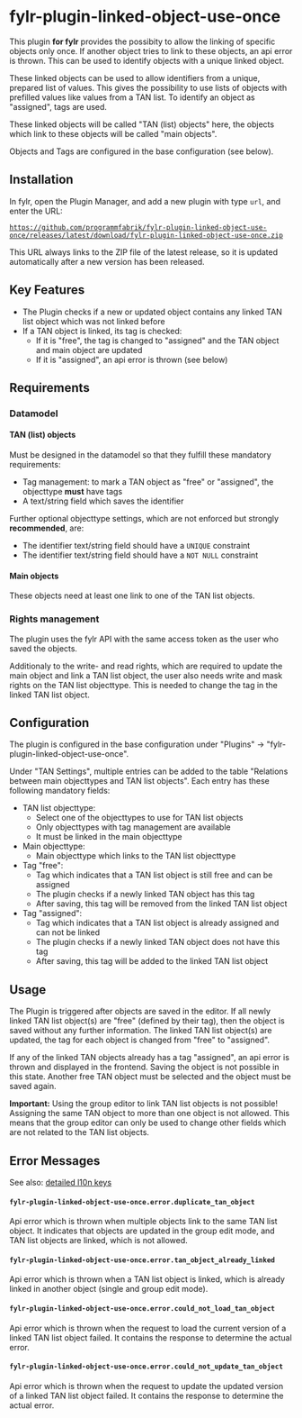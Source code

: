 # fylr-plugin-linked-object-use-once

This plugin **for fylr** provides the possibity to allow the linking of specific objects only once. If another object tries to link to these objects, an api error is thrown. This can be used to identify objects with a unique linked object.

These linked objects can be used to allow identifiers from a unique, prepared list of values. This gives the possibility to use lists of objects with prefilled values like values from a TAN list. To identify an object as "assigned", tags are used.

These linked objects will be called "TAN (list) objects" here, the objects which link to these objects will be called "main objects".

Objects and Tags are configured in the base configuration (see below).


## Installation

In fylr, open the Plugin Manager, and add a new plugin with type `url`, and enter the URL:

[`https://github.com/programmfabrik/fylr-plugin-linked-object-use-once/releases/latest/download/fylr-plugin-linked-object-use-once.zip`](https://github.com/programmfabrik/fylr-plugin-linked-object-use-once/releases/latest/download/fylr-plugin-linked-object-use-once.zip)

This URL always links to the ZIP file of the latest release, so it is updated automatically after a new version has been released.


## Key Features

* The Plugin checks if a new or updated object contains any linked TAN list object which was not linked before
* If a TAN object is linked, its tag is checked:
    * If it is "free", the tag is changed to "assigned" and the TAN object and main object are updated
    * If it is "assigned", an api error is thrown (see below)


## Requirements


### Datamodel


#### TAN (list) objects

Must be designed in the datamodel so that they fulfill these mandatory requirements:

* Tag management: to mark a TAN object as "free" or "assigned", the objecttype **must** have tags
* A text/string field which saves the identifier

Further optional objecttype settings, which are not enforced but strongly **recommended**, are:

* The identifier text/string field should have a `UNIQUE` constraint
* The identifier text/string field should have a `NOT NULL` constraint


#### Main objects

These objects need at least one link to one of the TAN list objects.


### Rights management

The plugin uses the fylr API with the same access token as the user who saved the objects.

Additionaly to the write- and read rights, which are required to update the main object and link a TAN list object, the user also needs write and mask rights on the TAN list objecttype. This is needed to change the tag in the linked TAN list object.


## Configuration

The plugin is configured in the base configuration under "Plugins" -> "fylr-plugin-linked-object-use-once".

Under "TAN Settings", multiple entries can be added to the table "Relations between main objecttypes and TAN list objects". Each entry has these following mandatory fields:

* TAN list objecttype:
    * Select one of the objecttypes to use for TAN list objects
    * Only objecttypes with tag management are available
    * It must be linked in the main objecttype
* Main objecttype:
    * Main objecttype which links to the TAN list objecttype
* Tag "free":
    * Tag which indicates that a TAN list object is still free and can be assigned
    * The plugin checks if a newly linked TAN object has this tag
    * After saving, this tag will be removed from the linked TAN list object
* Tag "assigned":
    * Tag which indicates that a TAN list object is already assigned and can not be linked
    * The plugin checks if a newly linked TAN object does not have this tag
    * After saving, this tag will be added to the linked TAN list object


## Usage

The Plugin is triggered after objects are saved in the editor. If all newly linked TAN list object(s) are "free" (defined by their tag), then the object is saved without any further information. The linked TAN list object(s) are updated, the tag for each object is changed from "free" to "assigned".

If any of the linked TAN objects already has a tag "assigned", an api error is thrown and displayed in the frontend. Saving the object is not possible in this state. Another free TAN object must be selected and the object must be saved again.

**Important:** Using the group editor to link TAN list objects is not possible! Assigning the same TAN object to more than one object is not allowed. This means that the group editor can only be used to change other fields which are not related to the TAN list objects.


## Error Messages

See also: [detailed l10n keys](l10n/README.md)

#### `fylr-plugin-linked-object-use-once.error.duplicate_tan_object`

Api error which is thrown when multiple objects link to the same TAN list object. It indicates that objects are updated in the group edit mode, and TAN list objects are linked, which is not allowed.

#### `fylr-plugin-linked-object-use-once.error.tan_object_already_linked`

Api error which is thrown when a TAN list object is linked, which is already linked in another object (single and group edit mode).

#### `fylr-plugin-linked-object-use-once.error.could_not_load_tan_object`

Api error which is thrown when the request to load the current version of a linked TAN list object failed. It contains the response to determine the actual error.

#### `fylr-plugin-linked-object-use-once.error.could_not_update_tan_object`

Api error which is thrown when the request to update the updated version of a linked TAN list object failed. It contains the response to determine the actual error.

